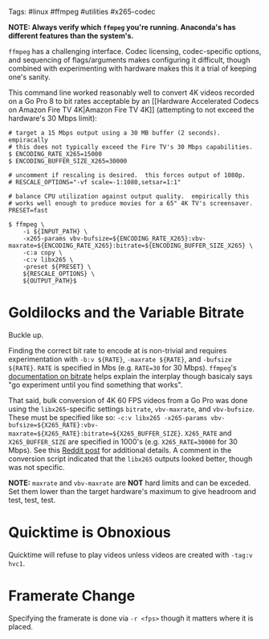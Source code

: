 Tags: #linux #ffmpeg #utilities #x265-codec

**NOTE: Always verify which `ffmpeg` you're running.  Anaconda's has different features than the system's.**

`ffmpeg` has a challenging interface.  Codec licensing, codec-specific options, and sequencing of flags/arguments makes configuring it difficult, though combined with experimenting with hardware makes this it a trial of keeping one's sanity.

This command line worked reasonably well to convert 4K videos recorded on a Go Pro 8 to bit rates acceptable by an [[Hardware Accelerated Codecs on Amazon Fire TV 4K|Amazon Fire TV 4K]] (attempting to not exceed the hardware's 30 Mbps limit):
```shell
# target a 15 Mbps output using a 30 MB buffer (2 seconds).  empiracally
# this does not typically exceed the Fire TV's 30 Mbps capabilities.
$ ENCODING_RATE_X265=15000
$ ENCODING_BUFFER_SIZE_X265=30000

# uncomment if rescaling is desired.  this forces output of 1080p.
# RESCALE_OPTIONS="-vf scale=-1:1080,setsar=1:1"

# balance CPU utilization against output quality.  empirically this
# works well enough to produce movies for a 65" 4K TV's screensaver.
PRESET=fast

$ ffmpeg \
    -i ${INPUT_PATH} \
    -x265-params vbv-bufsize=${ENCODING_RATE_X265}:vbv-maxrate=${ENCODING_RATE_X265}:bitrate=${ENCODING_BUFFER_SIZE_X265} \
    -c:a copy \
    -c:v libx265 \
    -preset ${PRESET} \
    ${RESCALE_OPTIONS} \
    ${OUTPUT_PATH}$
```

# Goldilocks and the Variable Bitrate
Buckle up.

Finding the correct bit rate to encode at is non-trivial and requires experimentation with `-b:v ${RATE}`, `-maxrate ${RATE}`, and `-bufsize ${RATE}`.  `RATE` is specified in Mbs (e.g. `RATE=30` for 30 Mbps). `ffmpeg`'s [documentation on bitrate](https://trac.ffmpeg.org/wiki/Limiting%20the%20output%20bitrate) helps explain the interplay though basicaly says "go experiment until you find something that works".

That said, bulk conversion of 4K 60 FPS videos from a Go Pro was done using the `libx265`-specific settings `bitrate`, `vbv-maxrate`, and `vbv-bufsize`.  These must be specified like so: `-c:v libx265 -x265-params vbv-bufsize=${X265_RATE}:vbv-maxrate=${X265_RATE}:bitrate=${X265_BUFFER_SIZE}`.  `X265_RATE` and `X265_BUFFER_SIZE` are specified in 1000's (e.g. `X265_RATE=30000` for 30 Mbps). See this [Reddit post](https://www.reddit.com/r/ffmpeg/comments/7y4wm0/how_to_get_specific_bitrate_in_hevc_encoding/) for additional details.  A comment in the conversion script indicated that the `libx265` outputs looked better, though was not specific.

**NOTE:** `maxrate` and `vbv-maxrate` are **NOT** hard limits and can be exceded.  Set them lower than the target hardware's maximum to give headroom and test, test, test.

# Quicktime is Obnoxious
Quicktime will refuse to play videos unless videos are created with `-tag:v hvc1`.

# Framerate Change
Specifying the framerate is done via `-r <fps>` though it matters where it is placed.